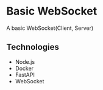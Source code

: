 # Basic WebSocket

A basic WebSocket(Client, Server)

## Technologies

- Node.js
- Docker
- FastAPI
- WebSocket
